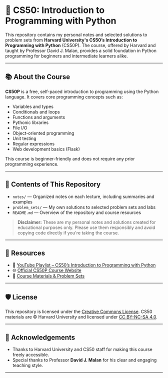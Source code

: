 # 🐍 CS50: Introduction to Programming with Python

This repository contains my personal notes and selected solutions to problem sets from **Harvard University's CS50’s Introduction to Programming with Python** (CS50P). The course, offered by Harvard and taught by Professor David J. Malan, provides a solid foundation in Python programming for beginners and intermediate learners alike.

---

## 📚 About the Course

**CS50P** is a free, self-paced introduction to programming using the Python language. It covers core programming concepts such as:

- Variables and types
- Conditionals and loops
- Functions and arguments
- Pythonic libraries
- File I/O
- Object-oriented programming
- Unit testing
- Regular expressions
- Web development basics (Flask)

This course is beginner-friendly and does not require any prior programming experience.

---

## 📁 Contents of This Repository

- `notes/` — Organized notes on each lecture, including summaries and examples
- `problem_sets/` — My own solutions to selected problem sets and labs
- `README.md` — Overview of the repository and course resources

> **Disclaimer:** These are my personal notes and solutions created for educational purposes only. Please use them responsibly and avoid copying code directly if you're taking the course.

---

## 🔗 Resources

- 🎥 [YouTube Playlist – CS50’s Introduction to Programming with Python](https://youtu.be/nLRL_NcnK-4?si=M_86zTrelgUtTCA4)
- 🌐 [Official CS50P Course Website](https://cs50.harvard.edu/python/)
- 📄 [Course Materials & Problem Sets](https://cs50.harvard.edu/python/2022/syllabus/)

---

## 🛡️ License

This repository is licensed under the [Creative Commons License](LICENSE).
CS50 materials are © Harvard University and licensed under [CC BY-NC-SA 4.0](https://creativecommons.org/licenses/by-nc-sa/4.0/).

---

## 🙌 Acknowledgements

- Thanks to Harvard University and CS50 staff for making this course freely accessible.
- Special thanks to Professor **David J. Malan** for his clear and engaging teaching style.

---
